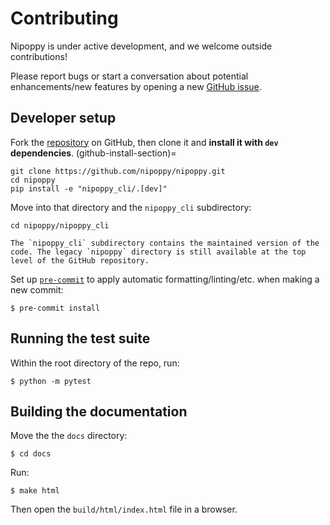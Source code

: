 # Contributing

Nipoppy is under active development, and we welcome outside contributions!

Please report bugs or start a conversation about potential enhancements/new features by opening a new [GitHub issue](https://github.com/nipoppy/nipoppy/issues/new/choose).

## Developer setup

Fork the [repository](https://github.com/nipoppy/nipoppy) on GitHub, then clone it and **install it with `dev` dependencies**.
(github-install-section)=

```{code-block} console
git clone https://github.com/nipoppy/nipoppy.git
cd nipoppy
pip install -e "nipoppy_cli/.[dev]"
```

Move into that directory and the `nipoppy_cli` subdirectory:

```{code-block} console
cd nipoppy/nipoppy_cli
```

```{note}
The `nipoppy_cli` subdirectory contains the maintained version of the code. The legacy `nipoppy` directory is still available at the top level of the GitHub repository.
```

Set up [`pre-commit`](https://pre-commit.com/) to apply automatic formatting/linting/etc. when making a new commit:
```{code-block} console
$ pre-commit install
```

## Running the test suite

Within the root directory of the repo, run:
```{code-block} console
$ python -m pytest
```

## Building the documentation

Move the the `docs` directory:
```{code-block} console
$ cd docs
```

Run:
```{code-block} console
$ make html
```

Then open the `build/html/index.html` file in a browser.
